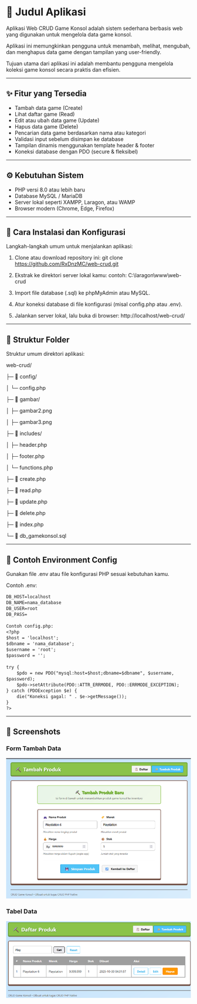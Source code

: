 # 🧾 Judul Aplikasi
Aplikasi Web CRUD Game Konsol adalah sistem sederhana berbasis web yang digunakan untuk mengelola data game konsol.

Aplikasi ini memungkinkan pengguna untuk menambah, melihat, mengubah, dan menghapus data game dengan tampilan yang user-friendly.

Tujuan utama dari aplikasi ini adalah membantu pengguna mengelola koleksi game konsol secara praktis dan efisien.

---
 
## ✨ Fitur yang Tersedia
- Tambah data game (Create)
- Lihat daftar game (Read)
- Edit atau ubah data game (Update)
- Hapus data game (Delete)
- Pencarian data game berdasarkan nama atau kategori
- Validasi input sebelum disimpan ke database
- Tampilan dinamis menggunakan template header & footer
- Koneksi database dengan PDO (secure & fleksibel)
---

## ⚙️ Kebutuhan Sistem
- PHP versi 8.0 atau lebih baru
- Database MySQL / MariaDB
- Server lokal seperti XAMPP, Laragon, atau WAMP
- Browser modern (Chrome, Edge, Firefox)

---

## 🚀 Cara Instalasi dan Konfigurasi
Langkah-langkah umum untuk menjalankan aplikasi:

1. Clone atau download repository ini:
   git clone https://github.com/RxDnzMC/web-crud.git

2. Ekstrak ke direktori server lokal kamu:
   contoh: C:\laragon\www\web-crud

3. Import file database (.sql) ke phpMyAdmin atau MySQL.

4. Atur koneksi database di file konfigurasi (misal config.php atau .env).

5. Jalankan server lokal, lalu buka di browser:
   http://localhost/web-crud/

---

## 📂 Struktur Folder
Struktur umum direktori aplikasi:

web-crud/

├─ 📁 config/

│  └─ config.php

├─ 📁 gambar/

│  ├─ gambar2.png

│  ├─ gambar3.png

├─ 📁 includes/

│  ├─ header.php

│  ├─ footer.php

│  └─ functions.php

├─ 📄 create.php

├─ 📄 read.php

├─ 📄 update.php

├─ 📄 delete.php

├─ 📄 index.php

└─ 📄 db_gamekonsol.sql

---

## 🔧 Contoh Environment Config
Gunakan file .env atau file konfigurasi PHP sesuai kebutuhan kamu.


Contoh .env:
```
DB_HOST=localhost
DB_NAME=nama_database
DB_USER=root
DB_PASS=

Contoh config.php:
<?php
$host = 'localhost';
$dbname = 'nama_database';
$username = 'root';
$password = '';

try {
    $pdo = new PDO("mysql:host=$host;dbname=$dbname", $username, $password);
    $pdo->setAttribute(PDO::ATTR_ERRMODE, PDO::ERRMODE_EXCEPTION);    
} catch (PDOException $e) {
    die("Koneksi gagal: " . $e->getMessage());    
}
?>
```

---

## 📸 Screenshots

### Form Tambah Data
![Form Tambah Data](gambar/gambar2.png)

### Tabel Data
![Tabel Data](gambar/gambar3.png)









